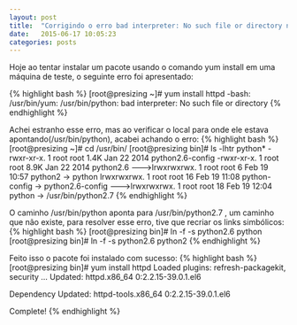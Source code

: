 ```yaml
---
layout: post
title:  "Corrigindo o erro bad interpreter: No such file or directory no Oracle Linux, CentOS ou RedHat"
date:   2015-06-17 10:05:23 
categories: posts
---
```


Hoje ao tentar instalar um pacote usando o comando yum install em uma máquina de teste, o seguinte erro foi apresentado:

{% highlight bash %}
[root@presizing ~]# yum install httpd
-bash: /usr/bin/yum: /usr/bin/python: bad interpreter: No such file or directory
{% endhighlight %}

<!--more-->

Achei estranho esse erro, mas ao verificar o local para onde ele estava apontando(/usr/bin/python), acabei achando o erro:
{% highlight bash %}
[root@presizing ~]# cd /usr/bin/
[root@presizing bin]# ls -lhtr python*
-rwxr-xr-x. 1 root root 1.4K Jan 22  2014 python2.6-config
-rwxr-xr-x. 1 root root 8.9K Jan 22  2014 python2.6
--->lrwxrwxrwx. 1 root root    6 Feb 19 10:57 python2 -> python
lrwxrwxrwx. 1 root root   16 Feb 19 11:08 python-config -> python2.6-config
--->lrwxrwxrwx. 1 root root   18 Feb 19 12:04 python -> /usr/bin/python2.7
{% endhighlight %}

O caminho /usr/bin/python aponta para /usr/bin/python2.7 , um caminho que não existe, para resolver esse erro, tive que recriar os links simbólicos:
{% highlight bash %}
[root@presizing bin]# ln -f -s python2.6 python
[root@presizing bin]# ln -f -s python2.6 python2
{% endhighlight %}

Feito isso o pacote foi instalado com sucesso:
{% highlight bash %}
[root@presizing bin]# yum install httpd
Loaded plugins: refresh-packagekit, security
...
Updated:
  httpd.x86_64 0:2.2.15-39.0.1.el6                                                         

Dependency Updated:
  httpd-tools.x86_64 0:2.2.15-39.0.1.el6                                                   

Complete!
{% endhighlight %}
